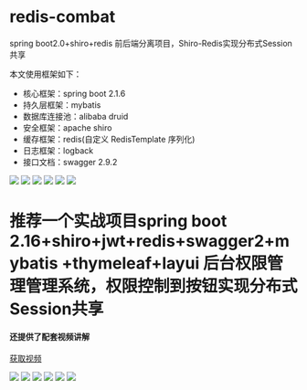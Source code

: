 # redis-combat
spring boot2.0+shiro+redis 前后端分离项目，Shiro-Redis实现分布式Session共享

本文使用框架如下：
* 核心框架：spring boot 2.1.6
* 持久层框架：mybatis
* 数据库连接池：alibaba druid
* 安全框架：apache shiro
* 缓存框架：redis(自定义 RedisTemplate 序列化)
* 日志框架：logback
* 接口文档：swagger 2.9.2

![](https://github.com/huo785/redis-combat/blob/master/src/main/resources/static/images/6.JPG) 
![](https://github.com/huo785/redis-combat/blob/master/src/main/resources/static/images/1.jpg) 
![](https://github.com/huo785/redis-combat/blob/master/src/main/resources/static/images/2.JPG) 
![](https://github.com/huo785/redis-combat/blob/master/src/main/resources/static/images/3.JPG) 
![](https://github.com/huo785/redis-combat/blob/master/src/main/resources/static/images/4.JPG) 
![](https://github.com/huo785/redis-combat/blob/master/src/main/resources/static/images/5.JPG) 

# 推荐一个实战项目spring boot 2.16+shiro+jwt+redis+swagger2+mybatis +thymeleaf+layui 后台权限管理管理系统，权限控制到按钮实现分布式Session共享
#### 还提供了配套视频讲解
[获取视频](http://i.xue.taobao.com/detail.htm?spm=a2174.7765247.0.0.KXDWYJ&courseId=116855)


 ![](https://github.com/huo785/redis-combat/blob/master/src/main/resources/static/images/%E8%AF%A6%E6%83%85%E9%A1%B5.jpg) 
 ![](https://github.com/huo785/redis-combat/blob/master/src/main/resources/static/images/%E8%AF%BE%E7%A8%8B%E5%A4%A7%E7%BA%B2%E8%AF%B4%E6%98%8E%E6%96%B0.jpg) 
 ![](https://github.com/huo785/redis-combat/blob/master/src/main/resources/static/images/%E5%A4%A7%E7%BA%B2%E4%B8%80.jpg) 
 ![](https://github.com/huo785/redis-combat/blob/master/src/main/resources/static/images/%E5%A4%A7%E7%BA%B2%E4%B8%89.jpg) 
  ![](https://github.com/huo785/redis-combat/blob/master/src/main/resources/static/images/%E8%AF%BE%E7%A8%8B%E6%95%88%E6%9E%9C.jpg) 
 ![](https://github.com/huo785/redis-combat/blob/master/src/main/resources/static/images/%E8%AF%BE%E7%A8%8B%E6%95%88%E6%9E%9C12.JPG) 
